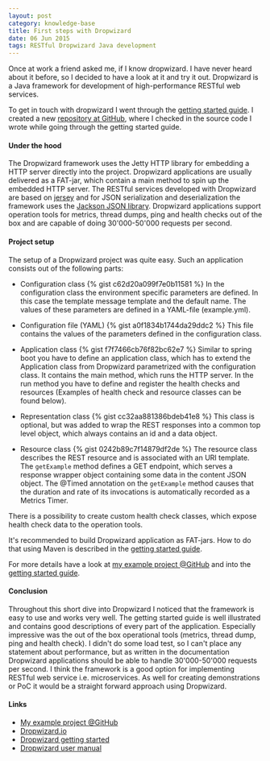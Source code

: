 ```yaml
---
layout: post
category: knowledge-base
title: First steps with Dropwizard
date: 06 Jun 2015
tags: RESTful Dropwizard Java development
---
```


Once at work a friend asked me, if I know dropwizard. I have never heard about it before, so I decided to have a look at it and try it out. Dropwizard is a Java framework for development of high-performance RESTful web services.


To get in touch with dropwizard I went through the [getting started guide](http://www.dropwizard.io/getting-started.html). I created a new [repository at GitHub](https://github.com/rufer7/dropwizard-example), where I checked in the source code I wrote while going through the getting started guide.


#### Under the hood

The Dropwizard framework uses the Jetty HTTP library for embedding a HTTP server directly into the project. Dropwizard applications are usually delivered as a FAT-jar, which contain a main method to spin up the embedded HTTP server. The RESTful services developed with Dropwizard are based on [jersey](https://jersey.java.net/) and for JSON serialization and deserialization the framework uses the [Jackson JSON library](https://jersey.java.net/). 
Dropwizard applications support operation tools for metrics, thread dumps, ping and health checks out of the box and are capable of doing 30'000-50'000 requests per second.


#### Project setup

The setup of a Dropwizard project was quite easy. Such an application consists out of the following parts:

* Configuration class
{% gist c62d20a099f7e0b11581 %}
In the configuration class the environment specific parameters are defined. In this case the template message template and the default name. The values of these parameters are defined in a YAML-file (example.yml).

* Configuration file (YAML)
{% gist a0f1834b1744da29ddc2 %}
This file contains the values of the parameters defined in the configuration class.

* Application class
{% gist f7f7466cb76f82bc62e7 %}
Similar to spring boot you have to define an application class, which has to extend the Application class from Dropwizard parametrized with the configuration class. It contains the main method, which runs the HTTP server. In the run method you have to define and register the health checks and resources (Examples of health check and resource classes can be found below).

* Representation class
{% gist cc32aa881386bdeb41e8 %}
This class is optional, but was added to wrap the REST responses into a common top level object, which always contains an id and a data object.

* Resource class
{% gist 0242b89c7f14879df2de %}
The resource class describes the REST resource and is associated with an URI template. The `getExample` method defines a GET endpoint, which serves a response wrapper object containing some data in the content JSON object. The @Timed annotation on the `getExample` method causes that the duration and rate of its invocations is automatically recorded as a Metrics Timer.

There is a possibility to create custom health check classes, which expose health check data to the operation tools.

It's recommended to build Dropwizard application as FAT-jars. How to do that using Maven is described in the [getting started guide](http://www.dropwizard.io/getting-started.html).

For more details have a look at [my example project @GitHub](https://github.com/rufer7/dropwizard-example) and into the [getting started guide](http://www.dropwizard.io/getting-started.html).


#### Conclusion

Throughout this short dive into Dropwizard I noticed that the framework is easy to use and works very well. The getting started guide is well illustrated and contains good descriptions of every part of the application.
Especially impressive was the out of the box operational tools (metrics, thread dump, ping and health check). I didn't do some load test, so I can't place any statement about performance, but as written in the documentation Dropwizard applications should be able to handle 30'000-50'000 requests per second. I think the framework is a good option for implementing RESTful web service i.e. microservices. As well for creating demonstrations or PoC it would be a straight forward approach using Dropwizard.

#### Links

* [My example project @GitHub](https://github.com/rufer7/dropwizard-example)
* [Dropwizard.io](http://www.dropwizard.io)
* [Dropwizard getting started](http://www.dropwizard.io/getting-started.html)
* [Dropwizard user manual](http://www.dropwizard.io/manual/index.html)